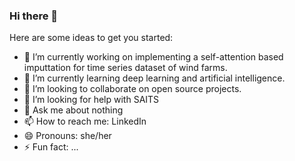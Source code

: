 ### Hi there 👋

Here are some ideas to get you started:

- 🔭 I’m currently working on implementing a self-attention based imputtation for time series dataset of wind farms.
- 🌱 I’m currently learning deep learning and artificial intelligence.
- 👯 I’m looking to collaborate on open source projects.
- 🤔 I’m looking for help with SAITS
- 💬 Ask me about nothing
- 📫 How to reach me: LinkedIn
- 😄 Pronouns: she/her
- ⚡ Fun fact: ...

